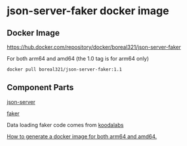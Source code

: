 # json-server-faker docker image

## Docker Image

https://hub.docker.com/repository/docker/boreal321/json-server-faker

For both arm64 and amd64 (the 1.0 tag is for arm64 only)

```
docker pull boreal321/json-server-faker:1.1
```

## Component Parts

[json-server](https://github.com/typicode/json-server)

[faker](https://github.com/faker-js/faker)

Data loading faker code comes from [koodalabs](https://github.com/koodalabs/json-server-fake-reddit-albums)

[How to generate a docker image for both arm64 and amd64.](https://docs.docker.com/build/building/multi-platform/)
